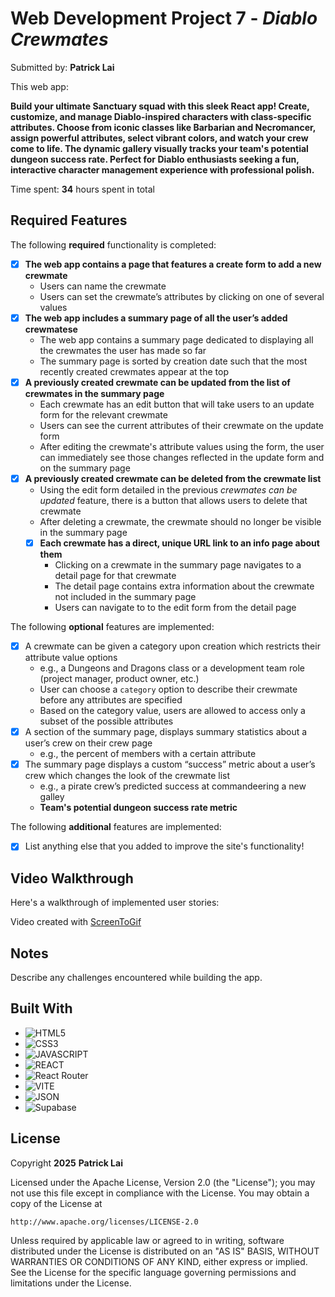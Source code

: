 # Web Development Project 7 - _*Diablo Crewmates*_

Submitted by: **Patrick Lai**

This web app:

**Build your ultimate Sanctuary squad with this sleek React app! Create, customize, and manage Diablo-inspired characters with class-specific attributes. Choose from iconic classes like Barbarian and Necromancer, assign powerful attributes, select vibrant colors, and watch your crew come to life. The dynamic gallery visually tracks your team's potential dungeon success rate. Perfect for Diablo enthusiasts seeking a fun, interactive character management experience with professional polish.**

Time spent: **34** hours spent in total

## Required Features

The following **required** functionality is completed:

-   [x] **The web app contains a page that features a create form to add a new crewmate**
    -   Users can name the crewmate
    -   Users can set the crewmate’s attributes by clicking on one of several values
-   [x] **The web app includes a summary page of all the user’s added crewmatese**
    -   The web app contains a summary page dedicated to displaying all the crewmates the user has made so far
    -   The summary page is sorted by creation date such that the most recently created crewmates appear at the top
-   [x] **A previously created crewmate can be updated from the list of crewmates in the summary page**
    -   Each crewmate has an edit button that will take users to an update form for the relevant crewmate
    -   Users can see the current attributes of their crewmate on the update form
    -   After editing the crewmate's attribute values using the form, the user can immediately see those changes reflected in the update form and on the summary page
-   [x] **A previously created crewmate can be deleted from the crewmate list**
    -   Using the edit form detailed in the previous _crewmates can be updated_ feature, there is a button that allows users to delete that crewmate
    -   After deleting a crewmate, the crewmate should no longer be visible in the summary page
    -   [x] **Each crewmate has a direct, unique URL link to an info page about them**
        -   Clicking on a crewmate in the summary page navigates to a detail page for that crewmate
        -   The detail page contains extra information about the crewmate not included in the summary page
        -   Users can navigate to to the edit form from the detail page

The following **optional** features are implemented:

-   [x] A crewmate can be given a category upon creation which restricts their attribute value options
    -   e.g., a Dungeons and Dragons class or a development team role (project manager, product owner, etc.)
    -   User can choose a `category` option to describe their crewmate before any attributes are specified
    -   Based on the category value, users are allowed to access only a subset of the possible attributes
-   [x] A section of the summary page, displays summary statistics about a user’s crew on their crew page
    -   e.g., the percent of members with a certain attribute
-   [x] The summary page displays a custom “success” metric about a user’s crew which changes the look of the crewmate list
    -   e.g., a pirate crew’s predicted success at commandeering a new galley
    -   **Team's potential dungeon success rate metric**

The following **additional** features are implemented:

-   [x] List anything else that you added to improve the site's functionality!

## Video Walkthrough

Here's a walkthrough of implemented user stories:

<!-- Mp4 video attachment for demo -->

<!--
  imgur link:
<img src='http://i.imgur.com/link/to/your/gif/file.gif' title='Video Walkthrough' width='' alt='Video Walkthrough' />
-->

<!-- Replace this with whatever GIF tool you used! -->

Video created with [ScreenToGif](https://www.screentogif.com/)

<!-- Recommended tools:
[Kap](https://getkap.co/) for macOS
[ScreenToGif](https://www.screentogif.com/) for Windows
[peek](https://github.com/phw/peek) for Linux. -->

## Notes

Describe any challenges encountered while building the app.

## Built With

-   ![HTML5](https://img.shields.io/badge/HTML5-E34F26?style=for-the-badge&logo=html5&logoColor=white)
-   ![CSS3](https://img.shields.io/badge/CSS3-1572B6?style=for-the-badge&logo=css3&logoColor=white)
-   ![JAVASCRIPT](https://img.shields.io/badge/JavaScript-323330?style=for-the-badge&logo=javascript&logoColor=F7DF1E)
-   ![REACT](https://img.shields.io/badge/React-20232A?style=for-the-badge&logo=react&logoColor=61DAFB)
-   ![React Router](https://img.shields.io/badge/React_Router-CA4245?style=for-the-badge&logo=react-router&logoColor=white)
-   ![VITE](https://img.shields.io/badge/Vite-B73BFE?style=for-the-badge&logo=vite&logoColor=FFD62E)
-   ![JSON](https://img.shields.io/badge/json-5E5C5C?style=for-the-badge&logo=json&logoColor=white)
-   ![Supabase](https://img.shields.io/badge/Supabase-3FCF8E.svg?style=for-the-badge&logo=Supabase&logoColor=white)

## License

Copyright **2025** **Patrick Lai**

Licensed under the Apache License, Version 2.0 (the "License");
you may not use this file except in compliance with the License.
You may obtain a copy of the License at

    http://www.apache.org/licenses/LICENSE-2.0

Unless required by applicable law or agreed to in writing, software
distributed under the License is distributed on an "AS IS" BASIS,
WITHOUT WARRANTIES OR CONDITIONS OF ANY KIND, either express or implied.
See the License for the specific language governing permissions and
limitations under the License.
